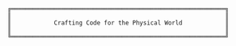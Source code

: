     ╔════════════════════════════════════════════════════════════╗
    ║                                                            ║
    ║            Crafting Code for the Physical World            ║
    ║                                                            ║
    ╚════════════════════════════════════════════════════════════╝

            
